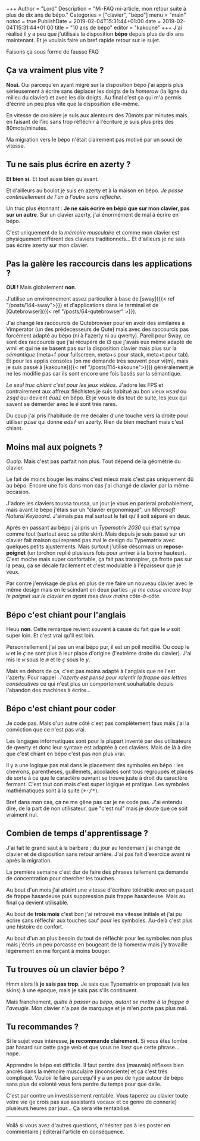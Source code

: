 +++
Author = "Lord"
Description = "Mi-FAQ mi-article, mon retour suite à plus de dix ans de bépo."
Categories = ["clavier", "bépo"]
menu = "main"
notoc = true
PublishDate = 2019-02-04T15:31:44+01:00
date = 2019-02-04T15:31:44+01:00
title = "10 ans de bépo"
editor = "kakoune"
+++
J'ai réalisé il y a peu que j'utilisais la disposition **bépo** depuis plus de dix ans maintenant.
Et je voulais faire un bref rapide retour sur le sujet.

Faisons ça sous forme de fausse FAQ 

## Ça va vraiment plus vite ?
**Noui.**
Oui parcequ'en ayant migré sur la disposition bépo j'ai appris plus sérieusement à écrire sans déplacer les doigts de la *homerow* (la ligne du milieu du clavier) et avec les dix doigts.
Au final c'est ça qui m'a permis d'écrire un peu plus vite que la disposition elle-même.

En vitesse de croisière je suis aux alentours des 70mots par minutes mais en faisant de l'irc sans trop réfléchir à l'écriture je suis plus près des 80mots/minutes.

Ma migration vers le bépo n'était clairement pas motivé par un souci de vitesse.

## Tu ne sais plus écrire en azerty ?
**Et bien si.**
Et tout aussi bien qu'avant.

Et d'ailleurs au boulot je suis en azerty et à la maison en bépo.
*Je passe continuellement de l'un à l'autre sans réfléchir.*

Un truc plus étonnant : **Je ne sais écrire en bépo que sur mon clavier, pas sur un autre**.
Sur un clavier azerty, j'ai énormément de mal à écrire en bépo.

C'est uniquement de la *mémoire musculaire* et comme mon clavier est physiquement différent des claviers traditionnels…
Et d'ailleurs je ne sais pas écrire azerty sur mon clavier.

## Pas la galère les raccourcis dans les applications ?
**OUI !**
Mais globalement **non**.

J'utilise un environnement assez particulier à base de [sway]({{< ref "/posts/144-sway">}}) et d'applications dans le terminal et de [Qutebrowser]({{< ref "/posts/64-qutebrowser" >}}).

J'ai changé les raccourcis de Qutebrowser pour en avoir des similaires à Vimperator (un des prédecesseurs de Qute) mais avec des raccourcis pas forcément adapté au bépo (ni à l'azerty ni au qwerty).
Pareil pour Sway, ce sont des raccourcis que j'ai récupéré de i3 que j'avais eux même adapté de wmii et qui ne se basent pas sur la disposition clavier mais plus sur la *sémantique* (meta+f pour fullscreen, meta+s pour stack, meta+t pour tab).
Et pour les applis consoles (on me demande très souvent pour vi(m), mais je suis passé à [kakoune]({{< ref "/posts/114-kakoune">}})) généralement je ne les modifie pas car ils sont encore une fois basés sur la sémantique.

*Le seul truc chiant c'est pour les jeux vidéos.*
J'adore les FPS et contrairement aux affreux flêchistes je suis habitué au bon vieux *<samp>wsad</samp>* ou *<samp>zsqd</samp>* qui devient *<samp>éuai</samp>* en bépo.
Et je vous le dis tout de suite, les jeux qui savent se démerder avec le *<samp>é</samp>* sont très rares.

Du coup j'ai pris l'habitude de me décaler d'une touche vers la droite pour utiliser *<samp>piue</samp>* qui donne *<samp>edsf</samp>* en azerty.
Rien de bien méchant mais c'est chiant.

## Moins mal aux poignets ?
*Ouaip.*
Mais c'est pas parfait non plus.
Tout dépend de la géométrie du clavier.

Le fait de moins bouger les mains c'est mieux mais c'est pas uniquement dû au bépo.
Encore une fois dans mon cas j'ai changé de clavier par la même occasion.

J'adore les claviers toussa toussa, un jour je vous en parlerai probablement, mais avant le bépo j'étais sur un "clavier ergonomique", un *Microsoft Natural Keyboard*.
J'aimais pas mal surtout le fait qu'il soit séparé en deux.

Après en passant au bépo j'ai pris un *Typematrix 2030* qui était sympa comme tout (surtout avec sa ptite skin).
Mais depuis je suis passé sur un clavier fait maison qui reprend pas mal le design du Typematrix avec quelques petits ajustements.
Mais surtout j'utilise désormais un **repose-poignet** (un torchon replié plusieurs fois pour arriver à la bonne hauteur).
C'est moche mais super confortable, ça fait pas transpirer, ça frotte pas sur la peau, ça se décale facilement et c'est modulable à l'épaisseur que je veux.

Par contre j'envisage de plus en plus de me faire un nouveau clavier avec le même design mais en le scindant en deux parties : *je me casse encore trop le poignet sur le clavier en ayant mes deux mains côte-à-côte*.

## Bépo c'est chiant pour l'anglais
Heuu **non**.
Cette remarque revient souvent à cause du fait que le *<samp>w</samp>* soit super loin.
Et c'est vrai qu'il est loin.

Personnellement j'ai pas un vrai bépo pur, il est un poil modifié.
Du coup le *<samp>w</samp>* et le *<samp>ç</samp>* ne sont plus à leur place d'origine (l'extrème droite du clavier).
J'ai mis le *<samp>w</samp>* sous le *<samp>m</samp>* et le *<samp>ç</samp>* sous le *<samp>y</samp>*.

Mais en dehors de ça, c'est pas moins adapté à l'anglais que ne l'est l'azerty.
Pour rappel : *l'azerty est pensé pour ralentir la frappe des lettres consécutives* ce qui n'est plus un comportement souhaitable depuis l'abandon des machines à écrire…

## Bépo c'est chiant pour coder
Je code pas.
Mais d'un autre côté c'est pas complètement faux mais j'ai la conviction que ce n'est pas vrai.

Les langages informatiques sont pour la plupart inventé par des utilisateurs de qwerty et donc leur syntaxe est adaptée à ces claviers.
Mais de là à dire que c'est chiant en bépo c'est pas non plus vrai.

Il y a une logique pas mal dans le placement des symboles en bépo : les chevrons, parenthèses, guillemets, accolades sont tous regroupés et placés de sorte à ce que le caractère ouvrant se trouve juste à droit du caractère fermant.
C'est tout con mais c'est super logique et pratique.
Les symboles mathématiques sont à la suite (*<samp>+-/\*</samp>*).

Bref dans mon cas, ça ne me gêne pas car je ne code pas.
J'ai entendu dire, de la part de non utilisateur, que "c'est nul" mais je doute que ce soit vraiment nul.

## Combien de temps d'apprentissage ?
J'ai fait le grand saut à la barbare : du jour au lendemain j'ai changé de clavier et de disposition sans retour arrière.
J'ai pas fait d'exercice avant ni après la migration.

La première semaine c'est dur de faire des phrases tellement ça demande de concentration pour chercher les touches.

Au bout d'un mois j'ai atteint une vitesse d'écriture tolérable avec un paquet de frappe hasardeuse puis suppression puis frappe hasardeuse.
Mais au final ça devient utilisable.

Au bout de **trois mois** c'est bon j'ai retrouvé ma vitesse initiale et j'ai pu écrire sans réfléchir aux touches sauf pour les symboles.
Au-delà c'est plus une histoire de confort.

Au bout d'un an plus besoin du tout de réfléchir pour les symboles non plus mais j'écris un peu porcasse en bougeant de la homerow mais j'y travaille légèrement en me forçant à moins bouger.

## Tu trouves où un clavier bépo ?
Hmm alors là **je sais pas trop**.
Je sais que Typematrix en proposait (via les skins) à une époque, mais je sais pas s'ils continuent.

Mais franchement, *quitte à passer au bépo, autant se mettre à la frappe à l'aveugle*.
Mon clavier n'a pas de marquage et je m'en porte pas plus mal.

## Tu recommandes ?
Si le sujet vous intéresse, **je recommande clairement**.
Si vous êtes tombé par hasard sur cette page web et que vous ne lisez que cette phrase… nope.

Apprendre le bépo est difficile.
Il faut perdre des (mauvais) réflexes bien ancrés dans la mémoire musculaire (inconsciente) et ça c'est très compliqué.
Vouloir le faire parcequ'il y a un peu de hype autour de bépo sans plus de volonté vous fera perdre du temps pour que dalle.

C'est par contre un investissement rentable.
Vous taperez au clavier toute votre vie (je crois pas aux assistants vocaux et ce genre de connerie) plusieurs heures par jour…
Ça sera vite rentabilisé.

-------------

Voilà si vous avez d'autres questions, n'hésitez pas à les poster en commentaire j'éditerai l'article en conséquence.
